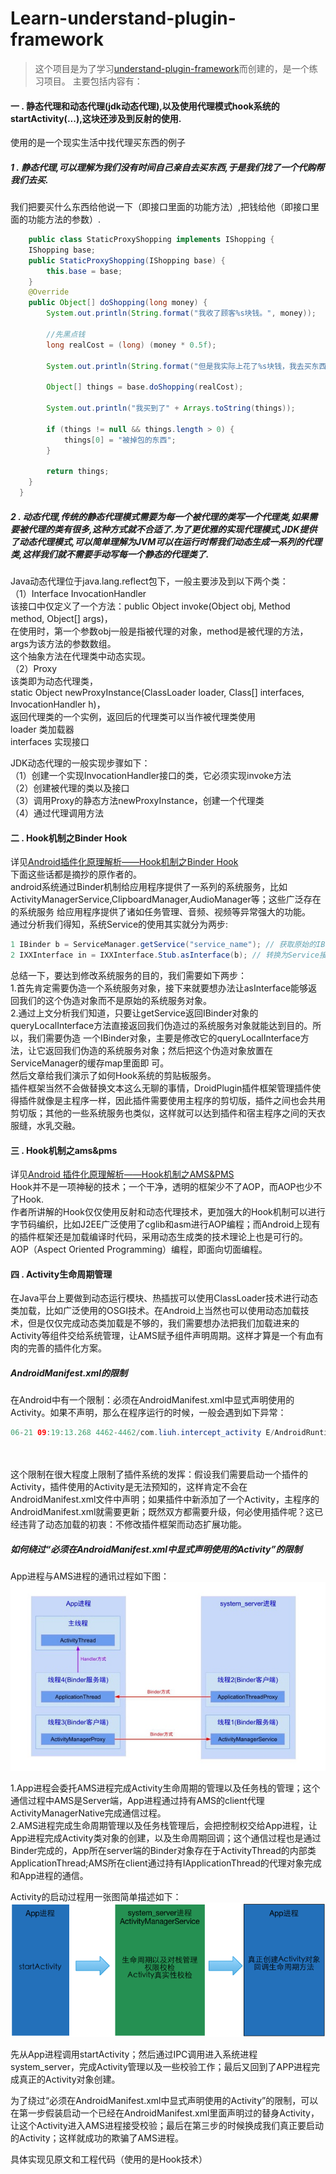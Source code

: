 # Learn-understand-plugin-framework
>这个项目是为了学习[understand-plugin-framework](https://github.com/tiann/understand-plugin-framework)而创建的，是一个练习项目。
主要包括内容有：
#### 一 . 静态代理和动态代理(jdk动态代理),以及使用代理模式hook系统的startActivity(...),这块还涉及到反射的使用.<br>
使用的是一个现实生活中找代理买东西的例子<br>
##### 1 . 静态代理,可以理解为我们没有时间自己亲自去买东西,于是我们找了一个代购帮我们去买.
 我们把要买什么东西给他说一下（即接口里面的功能方法）,把钱给他（即接口里面的功能方法的参数）.<br>
``` java   
    public class StaticProxyShopping implements IShopping {
    IShopping base;
    public StaticProxyShopping(IShopping base) {
        this.base = base;
    }
    @Override
    public Object[] doShopping(long money) {
        System.out.println(String.format("我收了顾客%s块钱。", money));

        //先黑点钱
        long realCost = (long) (money * 0.5f);

        System.out.println(String.format("但是我实际上花了%s块钱，我去买东西了。", realCost));

        Object[] things = base.doShopping(realCost);

        System.out.println("我买到了" + Arrays.toString(things));

        if (things != null && things.length > 0) {
            things[0] = "被掉包的东西";
        }

        return things;
    }
  }
``` 
##### 2 . 动态代理,传统的静态代理模式需要为每一个被代理的类写一个代理类,如果需要被代理的类有很多,这种方式就不合适了.为了更优雅的实现代理模式,JDK提供了动态代理模式,可以简单理解为JVM可以在运行时帮我们动态生成一系列的代理类,这样我们就不需要手动写每一个静态的代理类了.
 Java动态代理位于java.lang.reflect包下，一般主要涉及到以下两个类：<br>
 （1）Interface InvocationHandler<br>
 该接口中仅定义了一个方法：public Object invoke(Object obj, Method method, Object[] args)，<br>
 在使用时，第一个参数obj一般是指被代理的对象，method是被代理的方法，args为该方法的参数数组。<br>
 这个抽象方法在代理类中动态实现。<br>
 （2）Proxy<br>
 该类即为动态代理类，<br>
 static Object newProxyInstance(ClassLoader loader, Class[] interfaces, InvocationHandler h)，<br>
 返回代理类的一个实例，返回后的代理类可以当作被代理类使用<br>
 loader 类加载器<br>
 interfaces 实现接口<br>
 <p>
 JDK动态代理的一般实现步骤如下：<br>
（1）创建一个实现InvocationHandler接口的类，它必须实现invoke方法<br>
（2）创建被代理的类以及接口<br>
（3）调用Proxy的静态方法newProxyInstance，创建一个代理类<br>
（4）通过代理调用方法<br>
 
#### 二 . Hook机制之Binder Hook
详见[Android插件化原理解析——Hook机制之Binder Hook](http://weishu.me/2016/02/16/understand-plugin-framework-binder-hook/)<br>
下面这些话都是摘抄的原作者的。<br>
android系统通过Binder机制给应用程序提供了一系列的系统服务，比如ActivityManagerService,ClipboardManager,AudioManager等；这些广泛存在的系统服务
给应用程序提供了诸如任务管理、音频、视频等异常强大的功能。<br>
通过分析我们得知，系统Service的使用其实就分为两步:<br>
``` java
1 IBinder b = ServiceManager.getService("service_name"); // 获取原始的IBinder对象
2 IXXInterface in = IXXInterface.Stub.asInterface(b); // 转换为Service接口
```
总结一下，要达到修改系统服务的目的，我们需要如下两步：<br>
 1.首先肯定需要伪造一个系统服务对象，接下来就要想办法让asInterface能够返回我们的这个伪造对象而不是原始的系统服务对象。<br>
 2.通过上文分析我们知道，只要让getService返回IBinder对象的queryLocalInterface方法直接返回我们伪造过的系统服务对象就能达到目的。所以，我们需要伪造    一个IBinder对象，主要是修改它的queryLocalInterface方法，让它返回我们伪造的系统服务对象；然后把这个伪造对象放置在ServiceManager的缓存map里面即    可。<br>
然后文章给我们演示了如何Hook系统的剪贴板服务。<br>
插件框架当然不会做替换文本这么无聊的事情，DroidPlugin插件框架管理插件使得插件就像是主程序一样，因此插件需要使用主程序的剪切版，插件之间也会共用剪切版；其他的一些系统服务也类似，这样就可以达到插件和宿主程序之间的天衣服缝，水乳交融。 

#### 三 . Hook机制之ams&pms
详见[Android 插件化原理解析——Hook机制之AMS&PMS](http://weishu.me/2016/03/07/understand-plugin-framework-ams-pms-hook/)<br>
Hook并不是一项神秘的技术；一个干净，透明的框架少不了AOP，而AOP也少不了Hook.<br>
作者所讲解的Hook仅仅使用反射和动态代理技术，更加强大的Hook机制可以进行字节码编织，比如J2EE广泛使用了cglib和asm进行AOP编程；而Android上现有的插件框架还是加载编译时代码，采用动态生成类的技术理论上也是可行的。<br>
AOP（Aspect Oriented Programming）编程，即面向切面编程。<br>

#### 四 . Activity生命周期管理
在Java平台上要做到动态运行模块、热插拔可以使用ClassLoader技术进行动态类加载，比如广泛使用的OSGI技术。在Android上当然也可以使用动态加载技术，但是仅仅完成动态类加载是不够的，我们需要想办法把我们加载进来的Activity等组件交给系统管理，让AMS赋予组件声明周期。这样才算是一个有血有肉的完善的插件化方案。<br>
##### AndroidManifest.xml的限制
在Android中有一个限制：必须在AndroidManifest.xml中显式声明使用的Activity。如果不声明，那么在程序运行的时候，一般会遇到如下异常：
``` java
06-21 09:19:13.268 4462-4462/com.liuh.intercept_activity E/AndroidRuntime: FATAL EXCEPTION: main
                                                                           Process: com.liuh.intercept_activity, PID: 4462
                                                                           android.content.ActivityNotFoundException: Unable to find explicit activity class {com.liuh.intercept_activity/com.liuh.intercept_activity.TargetActivity}; have you declared this activity in your AndroidManifest.xml?
```
这个限制在很大程度上限制了插件系统的发挥：假设我们需要启动一个插件的Activity，插件使用的Activity是无法预知的，这样肯定不会在AndroidManifest.xml文件中声明；如果插件中新添加了一个Activity，主程序的AndroidManifest.xml就需要更新；既然双方都需要升级，何必使用插件呢？这已经违背了动态加载的初衷：不修改插件框架而动态扩展功能。
##### 如何绕过“必须在AndroidManifest.xml中显式声明使用的Activity”的限制
App进程与AMS进程的通讯过程如下图：
![App和AMS交互流程](https://github.com/liuhuan2015/Learn-understand-plugin-framework/blob/master/images/App_with_AMS.png)<br>

 1.App进程会委托AMS进程完成Activity生命周期的管理以及任务栈的管理；这个通信过程中AMS是Server端，App进程通过持有AMS的client代理ActivityManagerNative完成通信过程。<br>
 2.AMS进程完成生命周期管理以及任务栈管理后，会把控制权交给App进程，让App进程完成Activity类对象的创建，以及生命周期回调；这个通信过程也是通过Binder完成的，App所在server端的Binder对象存在于ActivityThread的内部类ApplicationThread;AMS所在client通过持有IApplicationThread的代理对象完成和App进程的通信。<br>
 
Activity的启动过程用一张图简单描述如下：
![Activity简要启动流程](https://github.com/liuhuan2015/Learn-understand-plugin-framework/blob/master/images/Activity_launch.png)<br>

先从App进程调用startActivity；然后通过IPC调用进入系统进程system_server，完成Activity管理以及一些校验工作；最后又回到了APP进程完成真正的Activity对象创建。<br>

为了绕过“必须在AndroidManifest.xml中显式声明使用的Activity”的限制，可以在第一步假装启动一个已经在AndroidManifest.xml里面声明过的替身Activity，让这个Activity进入AMS进程接受校验；最后在第三步的时候换成我们真正要启动的Activity；这样就成功的欺骗了AMS进程。<br>

具体实现见原文和工程代码（使用的是Hook技术）


 
